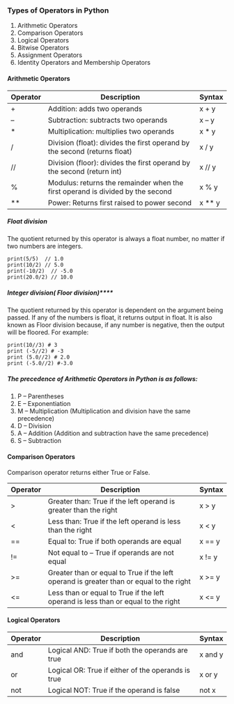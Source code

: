 ### Types of Operators in Python

1. Arithmetic Operators
2. Comparison Operators
3. Logical Operators
4. Bitwise Operators
5. Assignment Operators
6. Identity Operators and Membership Operators

#### Arithmetic Operators
| Operator | Description                                                                    | Syntax |
| -------- | ------------------------------------------------------------------------------ | ------ |
| +        | Addition: adds two operands                                                    | x + y  |
| –        | Subtraction: subtracts two operands                                            | x – y  |
| *        | Multiplication: multiplies two operands                                        | x * y  |
| /        | Division (float): divides the first operand by the second (returns float)      | x / y  |
| //       | Division (floor): divides the first operand by the second (return int)         | x // y |
| %        | Modulus: returns the remainder when the first operand is divided by the second | x % y  |
| **       | Power: Returns first raised to power second                                    | x ** y |
##### Float division
The quotient returned by this operator is always a float number, no matter if two numbers are integers.
```
print(5/5)  // 1.0
print(10/2) // 5.0
print(-10/2)  // -5.0
print(20.0/2) // 10.0
```

##### Integer division( Floor division)****

The quotient returned by this operator is dependent on the argument being passed. If any of the numbers is float, it returns output in float. It is also known as Floor division because, if any number is negative, then the output will be floored. For example:
```
print(10//3) # 3
print (-5//2) # -3
print (5.0//2) # 2.0
print (-5.0//2) #-3.0
```

##### The precedence of Arithmetic Operators in Python is as follows:

1. P – Parentheses
2. E – Exponentiation
3. M – Multiplication (Multiplication and division have the same precedence)
4. D – Division
5. A – Addition (Addition and subtraction have the same precedence)
6. S – Subtraction
#### Comparison Operators

Comparison operator returns either True or False.

|Operator|Description|Syntax|
|---|---|---|
|>|Greater than: True if the left operand is greater than the right|x > y|
|<|Less than: True if the left operand is less than the right|x < y|
|==|Equal to: True if both operands are equal|x == y|
|!=|Not equal to – True if operands are not equal|x != y|
|>=|Greater than or equal to True if the left operand is greater than or equal to the right|x >= y|
|<=|Less than or equal to True if the left operand is less than or equal to the right|x <= y|

#### Logical Operators

|Operator|Description|Syntax|
|---|---|---|
|and|Logical AND: True if both the operands are true|x and y|
|or|Logical OR: True if either of the operands is true|x or y|
|not|Logical NOT: True if the operand is false|not x|

